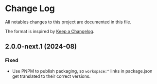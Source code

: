 # Change Log

All notables changes to this project are documented in this file.

The format is inspired by [Keep a Changelog].

[Keep a Changelog]: https://keepachangelog.com/en/1.0.0/

## 2.0.0-next.1 (2024-08)

### Fixed

 - Use PNPM to publish packaging, so `workspace:^` links in package.json get translated to their correct versions.
